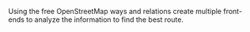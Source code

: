 Using the free OpenStreetMap ways and relations create multiple front-ends to analyze the information to find the best route.